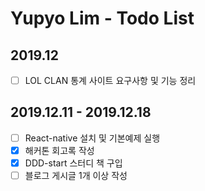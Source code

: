 # Yupyo Lim - Todo List
## 2019.12
 - [ ] LOL CLAN 통계 사이트 요구사항 및 기능 정리
## 2019.12.11 - 2019.12.18
 - [ ] React-native 설치 및 기본예제 실행
 - [x] 해커톤 회고록 작성
 - [x] DDD-start 스터디 책 구입
 - [ ] 블로그 게시글 1개 이상 작성
